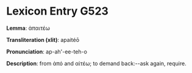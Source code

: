 # Lexicon Entry G523

**Lemma**: ἀπαιτέω

**Transliteration (xlit)**: apaitéō

**Pronunciation**: ap-ah'-ee-teh-o

**Description**:
from ἀπό and αἰτέω; to demand back:--ask again, require.
